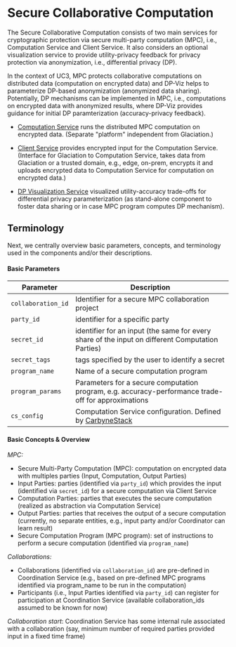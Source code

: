 # Secure Collaborative Computation

The Secure Collaborative Computation consists of two main services for cryptographic protection via secure multi-party computation (MPC), i.e., Computation Service and Client Service. It also considers an optional visualization service to provide utility-privacy feedback for privacy protection via anonymization, i.e., differential privacy (DP).

In the context of UC3, MPC protects collaborative computations on distributed data (computation on encrypted data) and DP-Viz helps to parameterize DP-based anonymization (anonymized data sharing). Potentially, DP mechanisms can be implemented in MPC, i.e., computations on encrypted data with anonymized results, where DP-Viz provides guidance for initial DP paramterization (accuracy-privacy feedback).

* [Computation Service](compute_service/docs/README.md) runs the distributed MPC computation on encrypted data. (Separate "platform" independent from Glaciation.)

* [Client Service](client_service/docs/README.md) provides encrypted input for the Computation Service. (Interface for Glaciation to Computation Service, takes data from Glaciation or a trusted domain, e.g., edge, on-prem, encrypts it and uploads encrypted data to Computation Service for computation on encrypted data.)

* [DP Visualization Service](dp_visualization/docs/README.md) visualized utility-accuracy trade-offs for differential privacy parameterization (as stand-alone component to foster data sharing or in case MPC program computes DP mechanism).

## Terminology
Next, we centrally overview basic parameters, concepts, and terminology used in the components and/or their descriptions.

#### Basic Parameters
| Parameter | Description |
| --------- | ----------- |
|`collaboration_id`| Identifier for a secure MPC collaboration project|
|`party_id` | identifier for a specific party |
|`secret_id` | identifier for an input (the same for every share of the input on different Computation Parties) |
|`secret_tags` | tags specified by the user to identify a secret |
|`program_name` | Name of a secure computation program |
|`program_params` | Parameters for a secure computation program, e.g. accuracy-performance trade-off for approximations |
|`cs_config` | Computation Service configuration. Defined by [CarbyneStack](https://carbynestack.io/getting-started/cli/#prerequisites)

#### Basic Concepts & Overview
*MPC:*
* Secure Multi-Party Computation (MPC): computation on encrypted data with multiples parties (Input, Computation, Output Parties)
* Input Parties: parties (identified via `party_id`) which provides the input (identified via `secret_id`) for a secure computation via Client Service
* Computation Parties: parties that executes the secure computation (realized as abstraction via Computation Service)
* Output Parties: parties that receives the output of a secure computation (currently, no separate entities, e.g., input party and/or Coordinator can learn result)
* Secure Computation Program (MPC program): set of instructions to perform a secure computation (identified via `program_name`)

*Collaborations:*
* Collaborations (identified via `collaboration_id`) are pre-defined in Coordination Service (e.g., based on pre-defined MPC programs identified via program_name to be run in the computation)
* Participants (i.e., Input Parties identified via `party_id`) can register for participation at Coordination Service (available collaboration_ids assumed to be known for now)

*Collaboration start*: Coordination Service has some internal rule associated with a collaboration (say, minimum number of required parties provided input in a fixed time frame)
